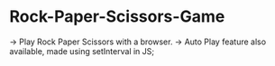 # Rock-Paper-Scissors-Game
-> Play Rock Paper Scissors with a browser.
-> Auto Play feature also available, made using setInterval in JS;
